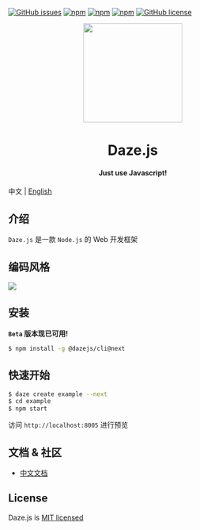
[![GitHub issues](https://img.shields.io/github/issues/dazejs/daze.svg)](https://github.com/dazejs/daze/issues)
[![npm](https://img.shields.io/npm/v/@dazejs/framework.svg)](https://www.npmjs.com/package/@dazejs/framework)
[![npm](https://img.shields.io/npm/dm/@dazejs/framework.svg)](https://www.npmjs.com/package/@dazejs/framework)
[![npm](https://travis-ci.com/dazejs/framework.svg?branch=master)](https://www.npmjs.com/package/dazejs)
[![GitHub license](https://img.shields.io/github/license/dazejs/daze.svg)](https://github.com/dazejs/daze/blob/master/LICENSE)

<div align="center">
  <a href="https://github.com/dazejs/daze">
    <img width="200" heigth="200" src="https://github.com/dazejs/daze/blob/master/logo.png">
  </a>  
  <h1>Daze.js</h1>
  <h4>Just use Javascript!</h4>
</div>

中文 | [English](README.md)

## 介绍

`Daze.js` 是一款 `Node.js` 的 Web 开发框架

## 编码风格
![](https://raw.githubusercontent.com/dazejs/docs/master/assets/style.png)

## 安装

**`Beta` 版本现已可用!**

```bash
$ npm install -g @dazejs/cli@next
```


## 快速开始

```bash
$ daze create example --next
$ cd example
$ npm start
```

访问 `http://localhost:8005` 进行预览

## 文档 & 社区

- [中文文档](https://dazejs.org/zh/)

## License

Daze.js is [MIT licensed](https://github.com/dazejs/daze/blob/master/LICENSE)

